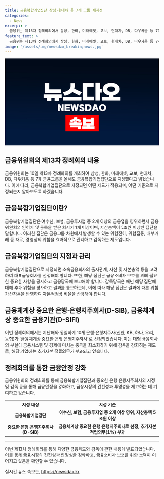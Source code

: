 ```yaml
---
title: 금융복합기업집단 삼성·현대차 등 7개 그룹 재지정
categories:
  - News
excerpt: >
  금융위는 제13차 정례회의에서 삼성, 한화, 미래에셋, 교보, 현대차, DB, 다우키움 등 7개 금융그룹을 올해도 금융복합기업집단으로 지정했다. 금융복합기업집단은 여수신, 보험, 금투업 중 2개 이상을 영위하고 금융위 인허가를 받은 집단을 말하며, 이는 일정 규모 이상의 자산과 자본을 보유하고 있어 금융당국에 보고 의무를 지닌다. 또한, 10개 은행·은행지주사가 금융체계상 중요한 은행·은행지주회사(D-SIB)로 선정되었으며, 이에는 추가자본 적립의무가 부과되고 있다.
feature_text: >
  금융위는 제13차 정례회의에서 삼성, 한화, 미래에셋, 교보, 현대차, DB, 다우키움 등 7개 금융그룹을 올해도 금융복합기업집단으로 지정했다. 금융복합기업집단은 여수신, 보험, 금투업 중 2개 이상을 영위하고 금융위 인허가를 받은 집단을 말하며, 이는 일정 규모 이상의 자산과 자본을 보유하고 있어 금융당국에 보고 의무를 지닌다. 또한, 10개 은행·은행지주사가 금융체계상 중요한 은행·은행지주회사(D-SIB)로 선정되었으며, 이에는 추가자본 적립의무가 부과되고 있다.
image: '/assets/img/newsdao_breakingnews.jpg'
---
```


<p><img src="/assets/img/newsdao_breakingnews.jpg" alt="firstkoreanews 속보" /></p>

<h2 data-ke-size="size26">금융위원회의 제13차 정례회의 내용</h2>

<p data-ke-size="size16">금융위원회는 10일 제13차 정례회의를 개최하여 삼성, 한화, 미래에셋, 교보, 현대차, DB, 다우키움 등 7개 금융그룹을 올해도 금융복합기업집단으로 지정했다고 밝혔습니다. 이에 따라, 금융복합기업집단으로 지정되면 어떤 제도가 적용되며, 어떤 기준으로 지정되는지 알아보도록 하겠습니다.</p>

<h2 data-ke-size="size23">금융복합기업집단이란?</h2>

<p data-ke-size="size16">금융복합기업집단은 여수신, 보험, 금융투자업 중 2개 이상의 금융업을 영위하면서 금융위원회의 인허가 및 등록을 받은 회사가 1개 이상이며, 자산총액이 5조원 이상인 집단을 말합니다. 이러한 집단은 금융그룹 차원에서 발생할 수 있는 위험전이, 위험집중, 내부거래 등 재무, 경영상의 위험을 효과적으로 관리하고 감독하는 제도입니다.</p>

<h2 data-ke-size="size23">금융복합기업집단의 지정과 관리</h2>

<p data-ke-size="size16">금융복합기업집단으로 지정되면 소속금융회사의 출자관계, 자산 및 자본총액 등을 고려하여 대표금융회사를 선정해야 합니다. 또한, 해당 집단은 금융소비자 보호를 위해 필요한 중요한 사항을 공시하고 금융당국에 보고해야 합니다. 감독당국은 매년 해당 집단에 대해 추가 위험을 평가하고 결과를 통보하는데, 이에 따라 해당 집단은 결과에 따른 위험가산자본을 반영하여 자본적정성 비율을 산정해야 합니다.</p>

<h2 data-ke-size="size23">금융체계상 중요한 은행·은행지주회사(D-SIB), 금융체계상 중요한 금융기관(D-SIFI)</h2>

<p data-ke-size="size16">이번 정례회의에서는 지난해와 동일하게 10개 은행·은행지주사(신한, KB, 하나, 우리, 농협)가 '금융체계상 중요한 은행·은행지주회사'로 선정되었습니다. 이는 대형 금융회사의 부실이 금융시스템 및 경제에 미치는 충격을 최소화하기 위해 감독을 강화하는 제도로, 해당 기업에는 추가자본 적립의무가 부과되고 있습니다.</p>

<h2 data-ke-size="size23">정례회의를 통한 금융안정 강화</h2>

<p data-ke-size="size16">금융위원회의 정례회의를 통해 금융복합기업집단과 중요한 은행·은행지주회사의 지정 및 감독 등을 통해 금융안정을 강화하고, 금융시장의 건전성과 투명성을 제고하는 데 기여하고 있습니다.</p>

<table>
    <tr>
        <th>지정 대상</th>
        <th>지정 기준</th>
    </tr>
    <tr>
        <td style="text-align: center; height: 17px;"><b>금융복합기업집단</b></td>
        <td style="text-align: center; height: 17px;"><b>여수신, 보험, 금융투자업 중 2개 이상 영위, 자산총액 5조원 이상</b></td>
    </tr>
    <tr>
        <td style="text-align: center; height: 17px;"><b>중요한 은행·은행지주회사(D-SIB)</b></td>
        <td style="text-align: center; height: 17px;"><b>금융체계상 중요한 은행·은행지주회사로 선정, 추가자본 적립의무(1%) 부과</b></td>
    </tr>
</table>

<hr>

<p data-ke-size="size16">이번 제13차 정례회의를 통해 다양한 금융제도와 감독에 관한 내용이 발표되었습니다. 이를 통해 금융시장의 건전성과 안정성을 강화하고, 금융소비자 보호를 위한 노력이 이어지고 있음을 확인할 수 있습니다.</p>
실시간 뉴스 속보는, <a href="https://newsdao.kr" rel="dofollow">https://newsdao.kr</a>



